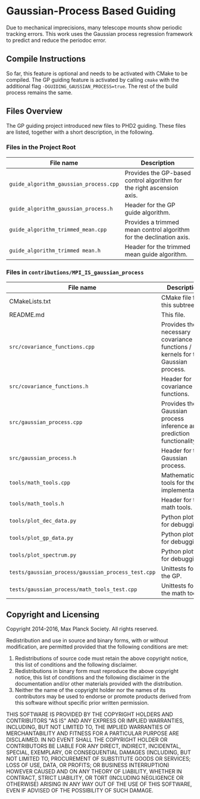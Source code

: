 Gaussian-Process Based Guiding
==============================

Due to mechanical imprecisions, many telescope mounts show periodic tracking
errors. This work uses the Gaussian process regression framework to predict and
reduce the periodoc error.

Compile Instructions
--------------------

So far, this feature is optional and needs to be activated with CMake to be
compiled. The GP guiding feature is activated by calling `cmake` with the
additional flag `-DGUIDING_GAUSSIAN_PROCESS=true`. The rest of the build process
remains the same.

Files Overview
--------------

The GP guiding project introduced new files to PHD2 guiding. These files are
listed, together with a short description, in the following.

### Files in the Project Root

File name | Description
----------|------------
`guide_algorithm_gaussian_process.cpp` | Provides the GP-based control algorithm for the right ascension axis.
`guide_algorithm_gaussian_process.h` | Header for the GP guide algorithm.
`guide_algorithm_trimmed_mean.cpp` | Provides a trimmed mean control algorithm for the declination axis.
`guide_algorithm_trimmed mean.h` | Header for the trimmed mean guide algorithm.

### Files in `contributions/MPI_IS_gaussian_process`

File name | Description
----------|------------
CMakeLists.txt | CMake file for this subtree.
README.md | This file.
`src/covariance_functions.cpp` | Provides the necessary covariance functions / kernels for the Gaussian process.
`src/covariance_functions.h` | Header for covariance functions.
`src/gaussian_process.cpp` | Provides the Gaussian process inference and prediction functionality.
`src/gaussian_process.h` | Header for the Gaussian process.
`tools/math_tools.cpp` | Mathematical tools for the GP implementation.
`tools/math_tools.h` | Header for the math tools.
`tools/plot_dec_data.py` | Python plotting for debugging.
`tools/plot_gp_data.py` | Python plotting for debugging.
`tools/plot_spectrum.py` | Python plotting for debugging.
`tests/gaussian_process/gaussian_process_test.cpp` | Unittests for the GP.
`tests/gaussian_process/math_tools_test.cpp` | Unittests for the math tools.

Copyright and Licensing
-----------------------

Copyright 2014-2016, Max Planck Society.
All rights reserved.

Redistribution and use in source and binary forms, with or without modification,
are permitted provided that the following conditions are met:

1. Redistributions of source code must retain the above copyright notice, this list of conditions and the following disclaimer.
2. Redistributions in binary form must reproduce the above copyright notice, this list of conditions and the following disclaimer in the documentation and/or other materials provided with the distribution.
3. Neither the name of the copyright holder nor the names of its contributors may be used to endorse or promote products derived from this software without specific prior written permission.

THIS SOFTWARE IS PROVIDED BY THE COPYRIGHT HOLDERS AND CONTRIBUTORS "AS IS" AND
ANY EXPRESS OR IMPLIED WARRANTIES, INCLUDING, BUT NOT LIMITED TO, THE IMPLIED
WARRANTIES OF MERCHANTABILITY AND FITNESS FOR A PARTICULAR PURPOSE ARE DISCLAIMED.
IN NO EVENT SHALL THE COPYRIGHT HOLDER OR CONTRIBUTORS BE LIABLE FOR ANY DIRECT,
INDIRECT, INCIDENTAL, SPECIAL, EXEMPLARY, OR CONSEQUENTIAL DAMAGES (INCLUDING,
BUT NOT LIMITED TO, PROCUREMENT OF SUBSTITUTE GOODS OR SERVICES; LOSS OF USE,
DATA, OR PROFITS; OR BUSINESS INTERRUPTION) HOWEVER CAUSED AND ON ANY THEORY OF
LIABILITY, WHETHER IN CONTRACT, STRICT LIABILITY, OR TORT (INCLUDING NEGLIGENCE
OR OTHERWISE) ARISING IN ANY WAY OUT OF THE USE OF THIS SOFTWARE, EVEN IF ADVISED
OF THE POSSIBILITY OF SUCH DAMAGE.
